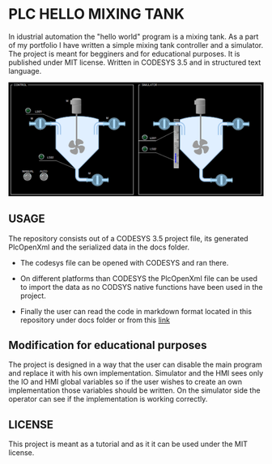 # PLC HELLO MIXING TANK

In idustrial automation the "hello world" program is a mixing tank. As a part of my portfolio I have written a simple mixing tank controller and a simulator. The project is meant for begginers and for educational purposes. It is published under MIT license. Written in CODESYS 3.5 and in structured text language.

![Screenshot of the programs HMI](screenshot.png)

## USAGE

The repository consists out of a CODESYS 3.5 project file, its generated PlcOpenXml and the serialized data in the docs folder.

* The codesys file can be opened with CODESYS and ran there.

* On different platforms than CODESYS the PlcOpenXml file can be used to import the data as no CODSYS native functions have been used in the project.

* Finally the user can read the code in markdown format located in this repository under docs folder or from this [link](docs/index_st.md)

## Modification for educational purposes

The project is designed in a way that the user can disable the main program and replace it with his own implementation. Simulator and the HMI sees only the IO and HMI global variables so if the user wishes to create an own implementation those variables should be written. On the simulator side the operator can see if the implementation is working correctly.

## LICENSE

This project is meant as a tutorial and as it it can be used under the MIT license.

